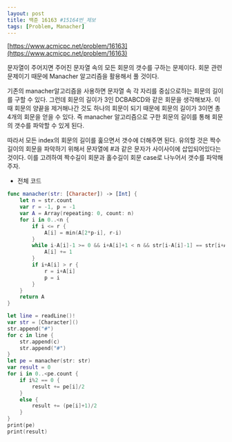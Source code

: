 ```yaml
---
layout: post
title: 백준 16163 #15164번_제보
tags: [Problem, Manacher]
---
```


[https://www.acmicpc.net/problem/16163](https://www.acmicpc.net/problem/16163)

문자열이 주어지면 주어진 문자열 속의 모든 회문의 갯수를 구하는 문제이다. 회문 관련 문제이기 때문에 Manacher 알고리즘을 활용해서 풀 것이다.  

기존의 manacher알고리즘을 사용하면 문자열 속 각 자리를 중심으로하는 회문의 길이를 구할 수 있다. 그런데 회문의 길이가 3인 DCBABCD와 같은 회문을 생각해보자. 이때 회문의 양끝을 제거해나간 것도 하나의 회문이 되기 때문에 회문의 길이가 3이면 총 4개의 회문을 얻을 수 있다. 즉 manacher 알고리즘으로 구한 회문의 길이를 통해 회문의 갯수를 파악할 수 있게 된다.  

따라서 모든 index의 회문의 길이를 훑으면서 갯수에 더해주면 된다. 유의할 것은 짝수 길이의 회문을 파악하기 위해서 문자열에 #과 같은 문자가 사이사이에 삽입되어있다는 것이다. 이를 고려하여 짝수길이 회문과 홀수길이 회문 case로 나누어서 갯수를 파악해주자.  

- 전체 코드



```swift
func manacher(str: [Character]) -> [Int] {
    let n = str.count
    var r = -1, p = -1
    var A = Array(repeating: 0, count: n)
    for i in 0..<n {
        if i <= r {
            A[i] = min(A[2*p-i], r-i)
        }
        while i-A[i]-1 >= 0 && i+A[i]+1 < n && str[i-A[i]-1] == str[i+A[i]+1] {
            A[i] += 1
        }
        if i+A[i] > r {
            r = i+A[i]
            p = i
        }
    }
    return A
}

let line = readLine()!
var str = [Character]()
str.append("#")
for c in line {
    str.append(c)
    str.append("#")
}
let pe = manacher(str: str)
var result = 0
for i in 0..<pe.count {
    if i%2 == 0 {
        result += pe[i]/2
    }
    else {
        result += (pe[i]+1)/2
    }
}
print(pe)
print(result)
```


